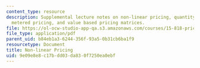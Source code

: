 ```yaml
---
content_type: resource
description: Supplemental lecture notes on non-linear pricing, quantity discounts,
  metered pricing, and value based pricing matrices.
file: https://ol-ocw-studio-app-qa.s3.amazonaws.com/courses/15-818-pricing-spring-2010/9e09e8e8c17bdd03da830f7250ea0ebf_MIT15_818S10_supp02.pdf
file_type: application/pdf
parent_uid: b84eb1a3-6244-356f-93a5-0b31cb6ba1f9
resourcetype: Document
title: Non-linear Pricing
uid: 9e09e8e8-c17b-dd03-da83-0f7250ea0ebf
---
```

